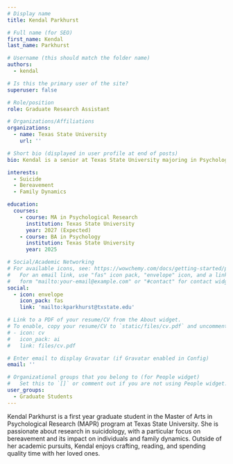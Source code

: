 ```yaml
---
# Display name
title: Kendal Parkhurst

# Full name (for SEO)
first_name: Kendal
last_name: Parkhurst

# Username (this should match the folder name)
authors:
  - kendal

# Is this the primary user of the site?
superuser: false

# Role/position
role: Graduate Research Assistant

# Organizations/Affiliations
organizations:
  - name: Texas State University
    url: ''

# Short bio (displayed in user profile at end of posts)
bio: Kendal is a senior at Texas State University majoring in Psychology.

interests:
  - Suicide
  - Bereavement
  - Family Dynamics

education:
  courses:
    - course: MA in Psychological Research
      institution: Texas State University
      year: 2027 (Expected)
    - course: BA in Psychology
      institution: Texas State University
      year: 2025

# Social/Academic Networking
# For available icons, see: https://wowchemy.com/docs/getting-started/page-builder/#icons
#   For an email link, use "fas" icon pack, "envelope" icon, and a link in the
#   form "mailto:your-email@example.com" or "#contact" for contact widget.
social:
  - icon: envelope
    icon_pack: fas
    link: 'mailto:kparkhurst@txstate.edu'

# Link to a PDF of your resume/CV from the About widget.
# To enable, copy your resume/CV to `static/files/cv.pdf` and uncomment the lines below.
# - icon: cv
#   icon_pack: ai
#   link: files/cv.pdf

# Enter email to display Gravatar (if Gravatar enabled in Config)
email: ''

# Organizational groups that you belong to (for People widget)
#   Set this to `[]` or comment out if you are not using People widget.
user_groups:
  - Graduate Students
---
```


Kendal Parkhurst is a first year graduate student in the Master of Arts in Psychological Research (MAPR) program at Texas State University. She is passionate about research in suicidology, with a particular focus on bereavement and its impact on individuals and family dynamics. Outside of her academic pursuits, Kendal enjoys crafting, reading, and spending quality time with her loved ones.